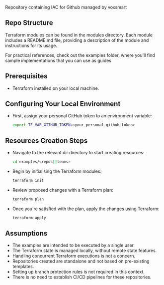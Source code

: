 Repository containing IAC for Github managed by voxsmart

## Repo Structure

Terraform modules can be found in the modules directory. Each module includes a README.md file, providing a description of the module and instructions for its usage.

For practical references, check out the examples folder, where you'll find sample implementations that you can use as guides

## Prerequisites

- Terraform installed on your local machine.

## Configuring Your Local Environment

- First, assign your personal GitHub token to an environment variable:
  ```bash
  export TF_VAR_GITHUB_TOKEN=<your_personal_github_token>
  ```

## Resources Creation Steps

- Navigate to the relevant dir directory to start creating resources:
  ```bash
  cd examples/<repos||teams>
  ```
- Begin by initialising the Terraform modules:
  ```bash
  terraform init
  ```
- Review proposed changes with a Terraform plan:
  ```bash
  terraform plan
  ```
- Once you're satisfied with the plan, apply the changes using Terraform:
  ```bash
  terraform apply
  ```

## Assumptions

- The examples are intended to be executed by a single user.
- The Terraform state is managed locally, without remote state features.
- Handling concurrent Terraform executions is not a concern.
- Repositories created are standalone and not based on pre-existing templates.
- Setting up branch protection rules is not required in this context.
- There is no need to establish CI/CD pipelines for these repositories.
